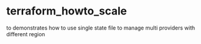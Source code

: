 # terraform_howto_scale

to demonstrates how to use single state file to manage multi providers with different region
